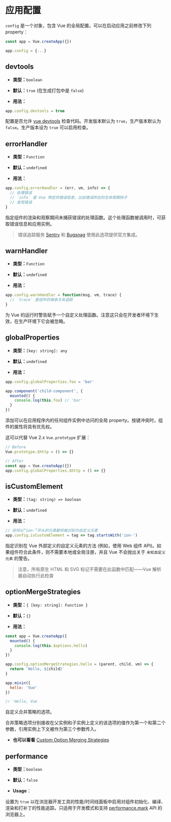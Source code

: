 # 应用配置

`config` 是一个对象，包含 Vue 的全局配置。可以在启动应用之前修改下列 property：

```js
const app = Vue.createApp({})

app.config = {...}
```

## devtools

- **类型：**`boolean`

- **默认：**`true` (在生成打包中是 `false`)

- **用法：**

```js
app.config.devtools = true
```

配置是否允许 [vue devtools](https://github.com/vuejs/vue-devtools) 检查代码。开发版本默认为 `true`，生产版本默认为 `false`。生产版本设为 `true` 可以启用检查。

## errorHandler

- **类型：**`Function`

- **默认：**`undefined`

- **用法：**

```js
app.config.errorHandler = (err, vm, info) => {
  // 处理错误
  // `info` 是 Vue 特定的错误信息，比如错误所在的生命周期钩子
  // 发现错误
}
```

指定组件的渲染和观察期间未捕获错误的处理函数。这个处理函数被调用时，可获取错误信息和应用实例。

> 错误追踪服务 [Sentry](https://sentry.io/for/vue/) 和 [Bugsnag](https://docs.bugsnag.com/platforms/browsers/vue/) 使用此选项提供官方集成。

## warnHandler

- **类型：**`Function`

- **默认：**`undefined`

- **用法：**

```js
app.config.warnHandler = function(msg, vm, trace) {
  // `trace` 是组件的继承关系追踪
}
```

为 Vue 的运行时警告赋予一个自定义处理函数。注意这只会在开发者环境下生效，在生产环境下它会被忽略。

## globalProperties

- **类型：**`[key: string]: any`

- **默认：**`undefined`

- **用法：**

```js
app.config.globalProperties.foo = 'bar'

app.component('child-component', {
  mounted() {
    console.log(this.foo) // 'bar'
  }
})
```

添加可以在应用程序内的任何组件实例中访问的全局 property。按键冲突时，组件的属性将具有优先权。

这可以代替 Vue 2.x `Vue.prototype` 扩展：

```js
// Before
Vue.prototype.$http = () => {}

// After
const app = Vue.createApp({})
app.config.globalProperties.$http = () => {}
```

## isCustomElement

- **类型：**`(tag: string) => boolean`

- **默认：**`undefined`

- **用法：**

```js
// 任何以“ion-”开头的元素都将被识别为自定义元素
app.config.isCustomElement = tag => tag.startsWith('ion-')
```

指定识别在 Vue 外部定义的自定义元素的方法 (例如，使用 Web 组件 API)。如果组件符合此条件，则不需要本地或全局注册，并且 Vue 不会抛出关于 `未知自定义元素` 的警告。

> 注意，所有原生 HTML 和 SVG 标记不需要在此函数中匹配——Vue 解析器自动执行此检查

## optionMergeStrategies

- **类型：**`{ [key: string]: Function }`

- **默认：**`{}`

- **用法：**

```js
const app = Vue.createApp({
  mounted() {
    console.log(this.$options.hello)
  }
})

app.config.optionMergeStrategies.hello = (parent, child, vm) => {
  return `Hello, ${child}`
}

app.mixin({
  hello: 'Vue'
})

// 'Hello, Vue
```

自定义合并策略的选项。

合并策略选项分别接收在父实例和子实例上定义的该选项的值作为第一个和第二个参数，引用实例上下文被作为第三个参数传入。

- **也可以看看** [Custom Option Merging Strategies](../guide/mixins.html#custom-option-merge-strategies)

## performance

- **类型：**`boolean`

- **默认：**`false`

- **Usage**：

设置为 `true` 以在浏览器开发工具的性能/时间线面板中启用对组件初始化、编译、渲染和打补丁的性能追踪。只适用于开发模式和支持 [performance.mark](https://developer.mozilla.org/en-US/docs/Web/API/Performance/mark) API 的浏览器上。